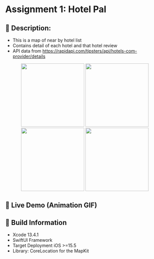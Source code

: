 # Assignment 1: Hotel Pal

## 📖 Description:
- This is a map of near by hotel list
- Contains detail of each hotel and that hotel review
- API data from https://rapidapi.com/tipsters/api/hotels-com-provider/details

<p align="center">
  <img src="https://i.imgur.com/tyRPWoU.png" width="200" > 
  <img src="https://i.imgur.com/pKrM1Hq.png" width="200" > 
  <img src="https://i.imgur.com/fUnVWV4.png" width="200" > 
  <img src="https://i.imgur.com/2nkYjyf.png" width="200" >
</p>

## 🔮 Live Demo (Animation GIF)


## 🔧 Build Information
- Xcode 13.4.1
- SwiftUI Framework
- Target Deployment iOS >=15.5
- Library: CoreLocation for the MapKit


